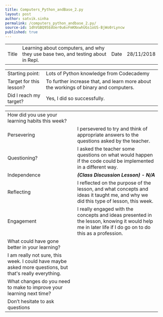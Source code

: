 ```yaml
---
title: Computers_Python_andBase_2.py
layout: post
author: satvik.sinha
permalink: /computers_python_andbase_2.py/
source-id: 1dhVGBQ95EdUer0u6vFmKNxwhUGs1oUS-BjWo0rLyncw
published: true
---
```

<table>
  <tr>
    <td class="title">Title</td>
    <td>Learning about computers, and why they use base two, and testing about in Repl.</td>
    <td class="title">Date</td>
    <td>28/11/2018</td>
  </tr>
</table>


<table>
  <tr>
    <td class="title">Starting point:</td>
    <td>Lots of Python knowledge from Codecademy</td>
  </tr>
  <tr>
    <td class="title">Target for this lesson?</td>
    <td>To further increase that, and learn more about the workings of binary and computers.</td>
  </tr>
  <tr>
    <td class="title">Did I reach my target? </td>
    <td>Yes, I did so successfully.</td>
  </tr>
</table>


<table>
  <tr>
    <td class="title">How did you use your learning habits this week?</td>
  </tr>
  <tr>
    <td class="title">Persevering</td>
    <td>I persevered to try and think of appropriate answers to the questions asked by the teacher.</td>
  </tr>
  <tr>
    <td class="title">Questioning?</td>
    <td>I asked the teacher some questions on what would happen if the code could be implemented in a different way.</td>
  </tr>
  <tr>
    <td class="title">Independence</td>
    <td><strong><em>(Class Discussion Lesson) - N/A</em></strong></td>
  </tr>
  <tr>
    <td class="title">Reflecting</td>
    <td>I reflected on the purpose of the lesson, and what concepts and ideas it taught me, and why we did this type of lesson, this week.</td>
  </tr>
  <tr>
    <td class="title">Engagement</td>
    <td>I really engaged with the concepts and ideas presented in the lesson, knowing it would help me in later life if I do go on to do this as a profession.</td>
  </tr>
  <tr>
    <td class="title">What could have gone better in your learning?</td>
  </tr>
  <tr>
    <td>I am really not sure, this week. I could have maybe asked more questions, but that's really everything.</td>
  </tr>
  <tr>
     <td class="title">What changes do you need to make to improve your learning next time?</td>
  </tr>
  <tr>
    <td>Don’t hesitate to ask questions</td>
  </tr>
</table>


